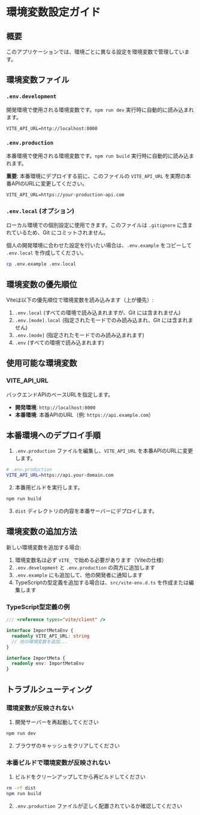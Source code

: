 # 環境変数設定ガイド

## 概要

このアプリケーションでは、環境ごとに異なる設定を環境変数で管理しています。

## 環境変数ファイル

### `.env.development`
開発環境で使用される環境変数です。`npm run dev` 実行時に自動的に読み込まれます。

```
VITE_API_URL=http://localhost:8000
```

### `.env.production`
本番環境で使用される環境変数です。`npm run build` 実行時に自動的に読み込まれます。

**重要**: 本番環境にデプロイする前に、このファイルの `VITE_API_URL` を実際の本番APIのURLに変更してください。

```
VITE_API_URL=https://your-production-api.com
```

### `.env.local` (オプション)
ローカル環境での個別設定に使用できます。このファイルは `.gitignore` に含まれているため、Git にコミットされません。

個人の開発環境に合わせた設定を行いたい場合は、`.env.example` をコピーして `.env.local` を作成してください。

```bash
cp .env.example .env.local
```

## 環境変数の優先順位

Viteは以下の優先順位で環境変数を読み込みます（上が優先）:

1. `.env.local` (すべての環境で読み込まれますが、Git には含まれません)
2. `.env.[mode].local` (指定されたモードでのみ読み込まれ、Git には含まれません)
3. `.env.[mode]` (指定されたモードでのみ読み込まれます)
4. `.env` (すべての環境で読み込まれます)

## 使用可能な環境変数

### VITE_API_URL
バックエンドAPIのベースURLを指定します。

- **開発環境**: `http://localhost:8000`
- **本番環境**: 本番APIのURL（例: `https://api.example.com`）

## 本番環境へのデプロイ手順

1. `.env.production` ファイルを編集し、`VITE_API_URL` を本番APIのURLに変更します。

```bash
# .env.production
VITE_API_URL=https://api.your-domain.com
```

2. 本番用ビルドを実行します。

```bash
npm run build
```

3. `dist` ディレクトリの内容を本番サーバーにデプロイします。

## 環境変数の追加方法

新しい環境変数を追加する場合:

1. 環境変数名は必ず `VITE_` で始める必要があります（Viteの仕様）
2. `.env.development` と `.env.production` の両方に追加します
3. `.env.example` にも追加して、他の開発者に通知します
4. TypeScriptの型定義を追加する場合は、`src/vite-env.d.ts` を作成または編集します

### TypeScript型定義の例

```typescript
/// <reference types="vite/client" />

interface ImportMetaEnv {
  readonly VITE_API_URL: string
  // 他の環境変数を追加...
}

interface ImportMeta {
  readonly env: ImportMetaEnv
}
```

## トラブルシューティング

### 環境変数が反映されない

1. 開発サーバーを再起動してください
```bash
npm run dev
```

2. ブラウザのキャッシュをクリアしてください

### 本番ビルドで環境変数が反映されない

1. ビルドをクリーンアップしてから再ビルドしてください
```bash
rm -rf dist
npm run build
```

2. `.env.production` ファイルが正しく配置されているか確認してください
